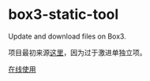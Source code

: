 # box3-static-tool
Update and download files on Box3.

项目最初来源[这里](https://github.com/54145a/dao3-static-helper)，因为过于激进单独立项。

[在线使用](https://nahco3-code.github.io/box3-static-tool/)
